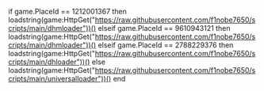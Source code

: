 if game.PlaceId == 1212001367 then 
    loadstring(game:HttpGet("https://raw.githubusercontent.com/f1nobe7650/scripts/main/dhmloader"))()
elseif game.PlaceId ==  9610943121 then 
            loadstring(game:HttpGet("https://raw.githubusercontent.com/f1nobe7650/scripts/main/dhmloader"))()
elseif game.PlaceId == 2788229376 then 
           loadstring(game:HttpGet("https://raw.githubusercontent.com/f1nobe7650/scripts/main/dhloader"))()
        else 
    loadstring(game:HttpGet("https://raw.githubusercontent.com/f1nobe7650/scripts/main/universalloader"))()
end 
